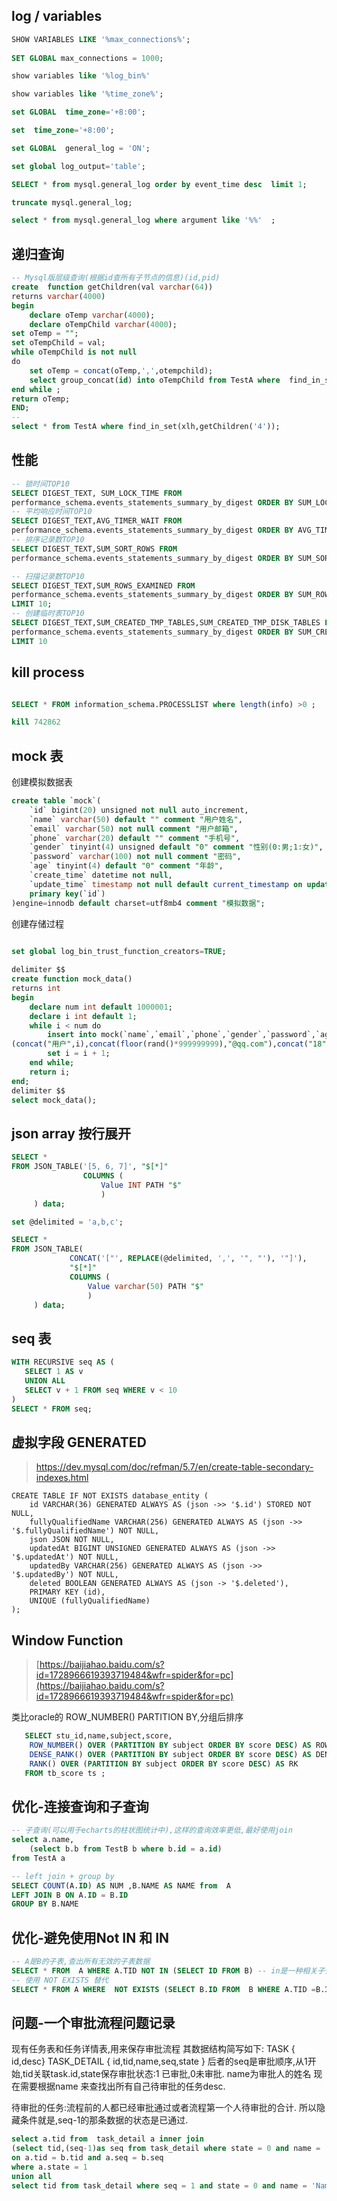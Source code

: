 ## log / variables

```sql
SHOW VARIABLES LIKE '%max_connections%';
 
SET GLOBAL max_connections = 1000;

show variables like '%log_bin%'

show variables like '%time_zone%';

set GLOBAL  time_zone='+8:00';

set  time_zone='+8:00';

set GLOBAL  general_log = 'ON';

set global log_output='table';

SELECT * from mysql.general_log order by event_time desc  limit 1;

truncate mysql.general_log;

select * from mysql.general_log where argument like '%%'  ;


```

## 递归查询

```sql
-- Mysql版层级查询(根据id查所有子节点的信息)(id,pid)
create  function getChildren(val varchar(64))
returns varchar(4000)
begin
	declare oTemp varchar(4000);
	declare oTempChild varchar(4000);
set oTemp = "";
set oTempChild = val;
while oTempChild is not null 
do
	set oTemp = concat(oTemp,',',otempchild);
    select group_concat(id) into oTempChild from TestA where  find_in_set(pid,oTempChild)>0;
end while ;
return oTemp;
END;
-- 
select * from TestA where find_in_set(xlh,getChildren('4'));
```

## 性能

```sql
-- 锁时间TOP10
SELECT DIGEST_TEXT, SUM_LOCK_TIME FROM 
performance_schema.events_statements_summary_by_digest ORDER BY SUM_LOCK_TIME DESC LIMIT 10
-- 平均响应时间TOP10
SELECT DIGEST_TEXT,AVG_TIMER_WAIT FROM 
performance_schema.events_statements_summary_by_digest ORDER BY AVG_TIMER_WAIT DESC LIMIT 10;
-- 排序记录数TOP10
SELECT DIGEST_TEXT,SUM_SORT_ROWS FROM 
performance_schema.events_statements_summary_by_digest ORDER BY SUM_SORT_ROWS DESC LIMIT 10;

-- 扫描记录数TOP10
SELECT DIGEST_TEXT,SUM_ROWS_EXAMINED FROM 
performance_schema.events_statements_summary_by_digest ORDER BY SUM_ROWS_EXAMINED DESC 
LIMIT 10;
-- 创建临时表TOP10
SELECT DIGEST_TEXT,SUM_CREATED_TMP_TABLES,SUM_CREATED_TMP_DISK_TABLES FROM 
performance_schema.events_statements_summary_by_digest ORDER BY SUM_CREATED_TMP_TABLES DESC 
LIMIT 10
```

## kill process

```sql

SELECT * FROM information_schema.PROCESSLIST where length(info) >0 ;

kill 742862

```

## mock 表

创建模拟数据表

```sql
create table `mock`(
	`id` bigint(20) unsigned not null auto_increment,
    `name` varchar(50) default "" comment "用户姓名",
    `email` varchar(50) not null comment "用户邮箱",
    `phone` varchar(20) default "" comment "手机号",
    `gender` tinyint(4) unsigned default "0" comment "性别(0:男;1:女)",
    `password` varchar(100) not null comment "密码",
    `age` tinyint(4) default "0" comment "年龄",
    `create_time` datetime not null,
    `update_time` timestamp not null default current_timestamp on update current_timestamp,
    primary key(`id`)
)engine=innodb default charset=utf8mb4 comment "模拟数据";

```

创建存储过程

```sql

set global log_bin_trust_function_creators=TRUE;
 
delimiter $$
create function mock_data()
returns int 
begin
	declare num int default 1000001;
	declare i int default 1;
	while i < num do
		insert into mock(`name`,`email`,`phone`,`gender`,`password`,`age`,`create_time`)values
(concat("用户",i),concat(floor(rand()*999999999),"@qq.com"),concat("18",floor(100000000+rand()*(999999999-100000000))),floor(rand()*2),floor(rand()*999999),floor(18+rand()*42),current_timestamp);
		set i = i + 1;
	end while;
	return i;
end;
delimiter $$
select mock_data();

```

## json array 按行展开

```sql
SELECT *
FROM JSON_TABLE('[5, 6, 7]', "$[*]"
                COLUMNS (
                    Value INT PATH "$"
                    )
     ) data;

```

```sql
set @delimited = 'a,b,c';

SELECT *
FROM JSON_TABLE(
             CONCAT('["', REPLACE(@delimited, ',', '", "'), '"]'),
             "$[*]"
             COLUMNS (
                 Value varchar(50) PATH "$"
                 )
     ) data;
```

## seq 表

```sql
WITH RECURSIVE seq AS (
   SELECT 1 AS v
   UNION ALL
   SELECT v + 1 FROM seq WHERE v < 10
)
SELECT * FROM seq;
```

## 虚拟字段 GENERATED

> https://dev.mysql.com/doc/refman/5.7/en/create-table-secondary-indexes.html

```
CREATE TABLE IF NOT EXISTS database_entity (
    id VARCHAR(36) GENERATED ALWAYS AS (json ->> '$.id') STORED NOT NULL,
    fullyQualifiedName VARCHAR(256) GENERATED ALWAYS AS (json ->> '$.fullyQualifiedName') NOT NULL,
    json JSON NOT NULL,
    updatedAt BIGINT UNSIGNED GENERATED ALWAYS AS (json ->> '$.updatedAt') NOT NULL,
    updatedBy VARCHAR(256) GENERATED ALWAYS AS (json ->> '$.updatedBy') NOT NULL,
    deleted BOOLEAN GENERATED ALWAYS AS (json -> '$.deleted'),
    PRIMARY KEY (id),
    UNIQUE (fullyQualifiedName)
);
```

## Window Function

> [https://baijiahao.baidu.com/s?id=1728966619393719484&wfr=spider&for=pc](https://baijiahao.baidu.com/s?id=1728966619393719484&wfr=spider&for=pc)

类比oracle的 ROW_NUMBER() PARTITION BY,分组后排序

```sql
   SELECT stu_id,name,subject,score,
    ROW_NUMBER() OVER (PARTITION BY subject ORDER BY score DESC) AS ROW_NUM,
    DENSE_RANK() OVER (PARTITION BY subject ORDER BY score DESC) AS DENSE_RK,
    RANK() OVER (PARTITION BY subject ORDER BY score DESC) AS RK
   FROM tb_score ts ;
```

## 优化-连接查询和子查询

```sql
-- 子查询(可以用于echarts的柱状图统计中),这样的查询效率更低,最好使用join
select a.name,
	(select b.b from TestB b where b.id = a.id)
from TestA a

-- left join + group by
SELECT COUNT(A.ID) AS NUM ,B.NAME AS NAME from  A
LEFT JOIN B ON A.ID = B.ID
GROUP BY B.NAME
```

## 优化-避免使用Not IN 和 IN

```sql
-- A是B的子表,查出所有无效的子表数据
SELECT * FROM  A WHERE A.TID NOT IN (SELECT ID FROM B) -- in是一种相关子查询,子查询会被循环执行
-- 使用 NOT EXISTS 替代
SELECT * FROM A WHERE  NOT EXISTS (SELECT B.ID FROM  B WHERE A.TID =B.ID )-- exists是非相关子查询,子查询先执行且只执行一次
```

## 问题-一个审批流程问题记录

现有任务表和任务详情表,用来保存审批流程 其数据结构简写如下: TASK { id,desc} TASK_DETAIL { id,tid,name,seq,state }
后者的seq是审批顺序,从1开始,tid关联task.id,state保存审批状态:1 已审批,0未审批. name为审批人的姓名 现在需要根据name
来查找出所有自己待审批的任务desc.

待审批的任务:流程前的人都已经审批通过或者流程第一个人待审批的合计. 所以隐藏条件就是,seq-1的那条数据的状态是已通过.

```sql
select a.tid from  task_detail a inner join
(select tid,(seq-1)as seq from task_detail where state = 0 and name = 'NameTest') b
on a.tid = b.tid and a.seq = b.seq
where a.state = 1 
union all 
select tid from task_detail where seq = 1 and state = 0 and name = 'NameTest'
```
